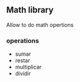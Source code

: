 ## Math library 

Allow to do math opertions 

### operations 

- sumar
- restar 
- multiplicar
- dividir 